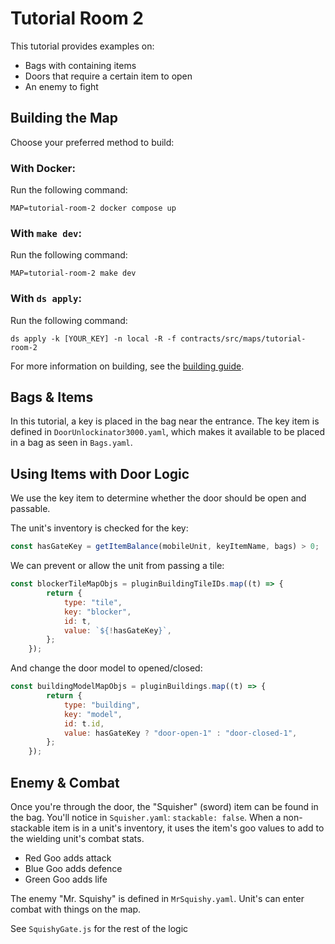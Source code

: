 # Tutorial Room 2

This tutorial provides examples on:
- Bags with containing items 
- Doors that require a certain item to open 
- An enemy to fight 

## Building the Map

Choose your preferred method to build:

### With Docker: 
Run the following command: 
```
MAP=tutorial-room-2 docker compose up
```

### With `make dev`:
Run the following command: 
```
MAP=tutorial-room-2 make dev
``` 

### With `ds apply`:
Run the following command: 
```
ds apply -k [YOUR_KEY] -n local -R -f contracts/src/maps/tutorial-room-2
``` 

For more information on building, see the [building guide](https://github.com/playmint/ds/blob/main/tutorial/README.md).

## Bags & Items

In this tutorial, a key is placed in the bag near the entrance. The key item is defined in `DoorUnlockinator3000.yaml`, which makes it available to be placed in a bag as seen in `Bags.yaml`.

## Using Items with Door Logic

We use the key item to determine whether the door should be open and passable.

The unit's inventory is checked for the key:
```js
const hasGateKey = getItemBalance(mobileUnit, keyItemName, bags) > 0;
```

We can prevent or allow the unit from passing a tile:
```js
const blockerTileMapObjs = pluginBuildingTileIDs.map((t) => {
        return {
            type: "tile",
            key: "blocker",
            id: t,
            value: `${!hasGateKey}`,
        };
    });
```

And change the door model to opened/closed:
```js
const buildingModelMapObjs = pluginBuildings.map((t) => {
        return {
            type: "building",
            key: "model",
            id: t.id,
            value: hasGateKey ? "door-open-1" : "door-closed-1",
        };
    });
```

## Enemy & Combat

Once you're through the door, the "Squisher" (sword) item can be found in the bag. You'll notice in `Squisher.yaml`: `stackable: false`. When a non-stackable item is in a unit's inventory, it uses the item's goo values to add to the wielding unit's combat stats.
- Red Goo adds attack
- Blue Goo adds defence
- Green Goo adds life

The enemy "Mr. Squishy" is defined in `MrSquishy.yaml`. Unit's can enter combat with things on the map.

See `SquishyGate.js` for the rest of the logic